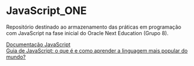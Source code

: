 # JavaScript_ONE

Repositório destinado ao armazenamento das práticas em programação com JavaScript na fase inicial do Oracle Next Education (Grupo 8).

[Documentação JavaScript](https://developer.mozilla.org/pt-BR/docs/Learn_web_development/Core/Scripting/What_is_JavaScript)\
[Guia de JavaScript: o que é e como aprender a linguagem mais popular do mundo?](https://www.alura.com.br/artigos/javascript)
